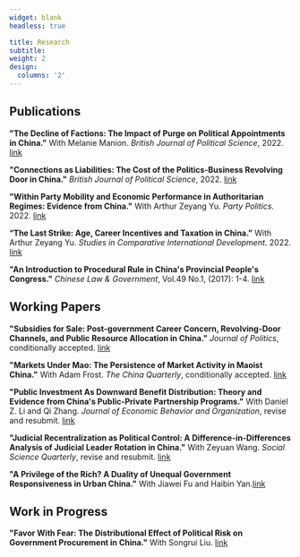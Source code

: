 ```yaml
---
widget: blank
headless: true

title: Research
subtitle:
weight: 2
design:
  columns: '2'
---
```


## Publications

**"The Decline of Factions: The Impact of Purge on Political Appointments in China."** With Melanie Manion. *British Journal of Political Science*, 2022. [link](https://www.cambridge.org/core/journals/british-journal-of-political-science/article/decline-of-factions-the-impact-of-a-broad-purge-on-political-decision-making-in-china/F7DE172435D36DABBA3B51A26BC692EA)

**"Connections as Liabilities: The Cost of the Politics-Business Revolving Door in China."** *British Journal of Political Science*, 2022. [link](https://www.cambridge.org/core/journals/british-journal-of-political-science/article/connections-as-liabilities-the-cost-of-the-politicsbusiness-revolving-door-in-china/3E0CA07D3A4DF1369A1D00078492ABE3)

**"Within Party Mobility and Economic Performance in Authoritarian Regimes: Evidence from China."** With Arthur Zeyang Yu. *Party Politics*. 2022. [link](https://journals.sagepub.com/doi/abs/10.1177/13540688221122345)

**“The Last Strike: Age, Career Incentives and Taxation in China.”** With Arthur Zeyang Yu. *Studies in Comparative International Development*. 2022. [link](https://link.springer.com/article/10.1007/s12116-022-09356-x)
 
**"An Introduction to Procedural Rule in China's Provincial People's Congress."** *Chinese Law \& Government*,  Vol.49 No.1, (2017): 1-4. [link](http://www.tandfonline.com/doi/full/10.1080/00094609.2017.1251771)

## Working Papers

**"Subsidies for Sale: Post-government Career Concern, Revolving-Door Channels, and Public Resource Allocation in China."** *Journal of Politics*, conditionally accepted. [link](https://papers.ssrn.com/sol3/papers.cfm?abstract_id=3839170)

**"Markets Under Mao: The Persistence of Market Activity in Maoist China."** With Adam Frost. *The China Quarterly*, conditionally accepted. [link](https://www.dropbox.com/s/fnk9xi11ssejcwm/Markets_Under_Mao.pdf?dl=0)

**"Public Investment As Downward Benefit Distribution: Theory and Evidence from China's Public-Private Partnership Programs."** With Daniel Z. Li and Qi Zhang. *Journal of Economic Behavior and Organization*, revise and resubmit. [link](https://papers.ssrn.com/sol3/papers.cfm?abstract_id=3893272)


**"Judicial Recentralization as Political Control:
A Difference-in-Differences Analysis of Judicial Leader Rotation in China."** With Zeyuan Wang. *Social Science Quarterly*, revise and resubmit. [link](https://papers.ssrn.com/sol3/papers.cfm?abstract_id=3884714)

**"A Privilege of the Rich? A Duality of Unequal Government Responsiveness in Urban China."** With Jiawei Fu and Haibin Yan.[link](https://papers.ssrn.com/sol3/papers.cfm?abstract_id=4253200)

## Work in Progress

**"Favor With Fear: The Distributional Effect of Political Risk on Government Procurement in China."** With Songrui Liu. [link](https://papers.ssrn.com/sol3/papers.cfm?abstract_id=4338925)












